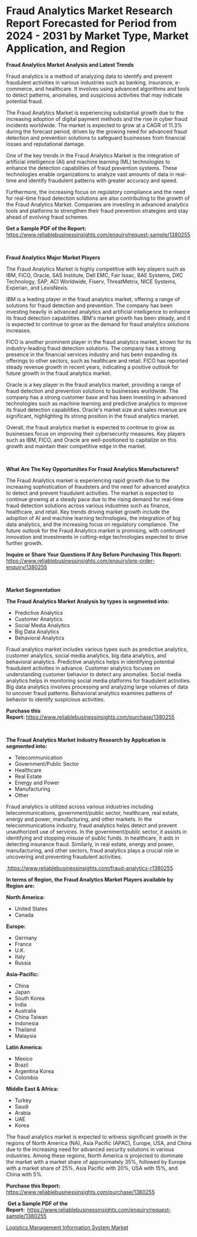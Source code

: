 <p><h1>Fraud Analytics Market Research Report Forecasted for Period from 2024 -  2031 by Market Type, Market Application, and Region</h1></p><p><strong>Fraud Analytics Market Analysis and Latest Trends</strong></p>
<p><p>Fraud analytics is a method of analyzing data to identify and prevent fraudulent activities in various industries such as banking, insurance, e-commerce, and healthcare. It involves using advanced algorithms and tools to detect patterns, anomalies, and suspicious activities that may indicate potential fraud.</p><p>The Fraud Analytics Market is experiencing substantial growth due to the increasing adoption of digital payment methods and the rise in cyber fraud incidents worldwide. The market is expected to grow at a CAGR of 11.3% during the forecast period, driven by the growing need for advanced fraud detection and prevention solutions to safeguard businesses from financial losses and reputational damage.</p><p>One of the key trends in the Fraud Analytics Market is the integration of artificial intelligence (AI) and machine learning (ML) technologies to enhance the detection capabilities of fraud prevention systems. These technologies enable organizations to analyze vast amounts of data in real-time and identify fraudulent patterns with greater accuracy and speed.</p><p>Furthermore, the increasing focus on regulatory compliance and the need for real-time fraud detection solutions are also contributing to the growth of the Fraud Analytics Market. Companies are investing in advanced analytics tools and platforms to strengthen their fraud prevention strategies and stay ahead of evolving fraud schemes.</p></p>
<p><strong>Get a Sample PDF of the Report:&nbsp;</strong> <a href="https://www.reliablebusinessinsights.com/enquiry/request-sample/1380255">https://www.reliablebusinessinsights.com/enquiry/request-sample/1380255</a></p>
<p>&nbsp;</p>
<p><strong>Fraud Analytics Major Market Players</strong></p>
<p><p>The Fraud Analytics Market is highly competitive with key players such as IBM, FICO, Oracle, SAS Institute, Dell EMC, Fair Issac, BAE Systems, DXC Technology, SAP, ACI Worldwide, Fiserv, ThreatMetrix, NICE Systems, Experian, and LexisNexis. </p><p>IBM is a leading player in the fraud analytics market, offering a range of solutions for fraud detection and prevention. The company has been investing heavily in advanced analytics and artificial intelligence to enhance its fraud detection capabilities. IBM's market growth has been steady, and it is expected to continue to grow as the demand for fraud analytics solutions increases.</p><p>FICO is another prominent player in the fraud analytics market, known for its industry-leading fraud detection solutions. The company has a strong presence in the financial services industry and has been expanding its offerings to other sectors, such as healthcare and retail. FICO has reported steady revenue growth in recent years, indicating a positive outlook for future growth in the fraud analytics market.</p><p>Oracle is a key player in the fraud analytics market, providing a range of fraud detection and prevention solutions to businesses worldwide. The company has a strong customer base and has been investing in advanced technologies such as machine learning and predictive analytics to improve its fraud detection capabilities. Oracle's market size and sales revenue are significant, highlighting its strong position in the fraud analytics market.</p><p>Overall, the fraud analytics market is expected to continue to grow as businesses focus on improving their cybersecurity measures. Key players such as IBM, FICO, and Oracle are well-positioned to capitalize on this growth and maintain their competitive edge in the market.</p></p>
<p>&nbsp;</p>
<p><strong>What Are The Key Opportunities For Fraud Analytics Manufacturers?</strong></p>
<p><p>The Fraud Analytics market is experiencing rapid growth due to the increasing sophistication of fraudsters and the need for advanced analytics to detect and prevent fraudulent activities. The market is expected to continue growing at a steady pace due to the rising demand for real-time fraud detection solutions across various industries such as finance, healthcare, and retail. Key trends driving market growth include the adoption of AI and machine learning technologies, the integration of big data analytics, and the increasing focus on regulatory compliance. The future outlook for the Fraud Analytics market is promising, with continued innovation and investments in cutting-edge technologies expected to drive further growth.</p></p>
<p><strong>Inquire or Share Your Questions If Any Before Purchasing This Report:</strong> <a href="https://www.reliablebusinessinsights.com/enquiry/pre-order-enquiry/1380255">https://www.reliablebusinessinsights.com/enquiry/pre-order-enquiry/1380255</a></p>
<p>&nbsp;</p>
<p><strong>Market Segmentation</strong></p>
<p><strong>The Fraud Analytics Market Analysis by types is segmented into:</strong></p>
<p><ul><li>Predictive Analytics</li><li>Customer Analytics</li><li>Social Media Analytics</li><li>Big Data Analytics</li><li>Behavioral Analytics</li></ul></p>
<p><p>Fraud analytics market includes various types such as predictive analytics, customer analytics, social media analytics, big data analytics, and behavioral analytics. Predictive analytics helps in identifying potential fraudulent activities in advance. Customer analytics focuses on understanding customer behavior to detect any anomalies. Social media analytics helps in monitoring social media platforms for fraudulent activities. Big data analytics involves processing and analyzing large volumes of data to uncover fraud patterns. Behavioral analytics examines patterns of behavior to identify suspicious activities.</p></p>
<p><strong>Purchase this Report:&nbsp;</strong><a href="https://www.reliablebusinessinsights.com/purchase/1380255">https://www.reliablebusinessinsights.com/purchase/1380255</a></p>
<p>&nbsp;</p>
<p><strong>The Fraud Analytics Market Industry Research by Application is segmented into:</strong></p>
<p><ul><li>Telecommunication</li><li>Government/Public Sector</li><li>Healthcare</li><li>Real Estate</li><li>Energy and Power</li><li>Manufacturing</li><li>Other</li></ul></p>
<p><p>Fraud analytics is utilized across various industries including telecommunications, government/public sector, healthcare, real estate, energy and power, manufacturing, and other markets. In the telecommunications industry, fraud analytics helps detect and prevent unauthorized use of services. In the government/public sector, it assists in identifying and stopping misuse of public funds. In healthcare, it aids in detecting insurance fraud. Similarly, in real estate, energy and power, manufacturing, and other sectors, fraud analytics plays a crucial role in uncovering and preventing fraudulent activities.</p></p>
<p><a href="https://www.reliablebusinessinsights.com/fraud-analytics-r1380255">&nbsp;https://www.reliablebusinessinsights.com/fraud-analytics-r1380255</a></p>
<p><strong>In terms of Region, the Fraud Analytics Market Players available by Region are:</strong></p>
<p>
    <p> <strong> North America: </strong>
        <ul>
            <li>United States</li>
            <li>Canada</li>
        </ul>
        </p> 
    <p> <strong> Europe: </strong>
        <ul>
            <li>Germany</li>
            <li>France</li>
            <li>U.K.</li>
            <li>Italy</li>
            <li>Russia</li>
        </ul>
        </p> 
    <p> <strong> Asia-Pacific: </strong>
        <ul>
            <li>China</li>
            <li>Japan</li>
            <li>South Korea</li>
            <li>India</li>
            <li>Australia</li>
            <li>China Taiwan</li>
            <li>Indonesia</li>
            <li>Thailand</li>
            <li>Malaysia</li>
        </ul>
        </p> 
    <p> <strong> Latin America: </strong>
        <ul>
            <li>Mexico</li>
            <li>Brazil</li>
            <li>Argentina Korea</li>
            <li>Colombia</li>
        </ul>
        </p> 
    <p> <strong> Middle East & Africa: </strong>
        <ul>
            <li>Turkey</li>
            <li>Saudi</li>
            <li>Arabia</li>
            <li>UAE</li>
            <li>Korea</li>
        </ul>
    </p>
    </p>
<p><p>The fraud analytics market is expected to witness significant growth in the regions of North America (NA), Asia Pacific (APAC), Europe, USA, and China due to the increasing need for advanced security solutions in various industries. Among these regions, North America is projected to dominate the market with a market share of approximately 35%, followed by Europe with a market share of 25%, Asia Pacific with 20%, USA with 15%, and China with 5%.</p></p>
<p><strong>Purchase this Report: </strong><a href="https://www.reliablebusinessinsights.com/purchase/1380255">https://www.reliablebusinessinsights.com/purchase/1380255</a></p>
<p>&nbsp;<strong>Get a Sample PDF of the Report:&nbsp;&nbsp;</strong><a href="https://www.reliablebusinessinsights.com/enquiry/request-sample/1380255">https://www.reliablebusinessinsights.com/enquiry/request-sample/1380255</a></p>
<p><strong></strong></p>
<p><p><a href="https://github.com/BurtonGALEN/Market-Research-Report-List-1/blob/main/logistics-management-information-system-market.md">Logistics Management Information System Market</a></p></p>